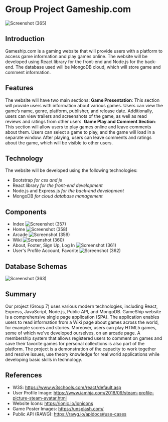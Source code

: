 # Group Project **Gameship.com**
![Screenshot (365)](https://user-images.githubusercontent.com/123438136/231602630-7e879e15-a4b4-4ed0-bd72-8da4c8cc2610.png)



## Introduction
Gameship.com is a gaming website that will provide users with a platform to access game information and play games online. The website will be developed using React library for the front-end and Node.js for the back-end. The database used will be MongoDB cloud, which will store game and comment information.

## Features
The website will have two main sections:
**Game Presentation**: This section will provide users with information about various games. Users can view the game’s name, genre, platform, publisher, and release date. Additionally, users can view trailers and screenshots of the game, as well as read reviews and ratings from other users.
**Game Play and Comment Section**: This section will allow users to play games online and leave comments about them. Users can select a game to play, and the game will load in a separate window. After playing, users can leave comments and ratings about the game, which will be visible to other users.

## Technology
The website will be developed using the following technologies:
- Bootstrap                 *for css and js*
- React library		          *for the front-end development*
- Node.js and Express.js 	  *for the back-end development*
- MongoDB		                *for cloud database management*

## Components
- Index
![Screenshot (357)](https://user-images.githubusercontent.com/123438136/231599784-2f27403b-7153-41e9-8895-4d65d642f36f.png)
- Home
![Screenshot (358)](https://user-images.githubusercontent.com/123438136/231599917-3c833870-393e-4754-8b9f-0fefddaa92d5.png)
- Arcade
![Screenshot (359)](https://user-images.githubusercontent.com/123438136/231599939-5dd422b3-58ff-4a07-9e00-6915f095a4a0.png)
- Wiki
![Screenshot (360)](https://user-images.githubusercontent.com/123438136/231599950-8a527e9e-34e6-4e02-930c-ca98721529d0.png)
- About, Footer, Sign Up, Log In
![Screenshot (361)](https://user-images.githubusercontent.com/123438136/231600064-ceb43147-160f-4500-98bd-0fbcac50dc75.png)
- User's Profile Account, Favorite
![Screenshot (362)](https://user-images.githubusercontent.com/123438136/231600121-979f63f1-3d92-45ef-b52e-027b488ff069.png)

## Database Schemas
![Screenshot (363)](https://user-images.githubusercontent.com/123438136/231600383-ee2c721e-8be1-4e0a-8a7f-d2fe1a10a21a.png)

## Summary
Our project (Group 7) uses various modern technologies, including React, Express, JavaScript, Node.js, Public API, and MongoDB. GameShip website is a comprehensive single page application (SPA). The application enables users to read information from a Wiki page about games across the world, for example scores and stories. Moreover, users can play HTML5 games, some of which we've developed ourselves, on an arcade page. A membership system that allows registered users to comment on games and save their favorite games for personal collections is also part of the platform. The project is a demonstration of the capacity to work together and resolve issues, use theory knowledge for real world applications while developing basic skills in technology.

## References
- W3S: https://www.w3schools.com/react/default.asp 
- User Profile Image: https://www.iamhja.com/2018/09/steam-profile-picture-steam-avatar.html
- Website Icons: https://ionic.io/ionicons 
- Game Poster Images: https://unsplash.com/ 
- Public API (RAWG): https://rawg.io/apidocs#use-cases 


